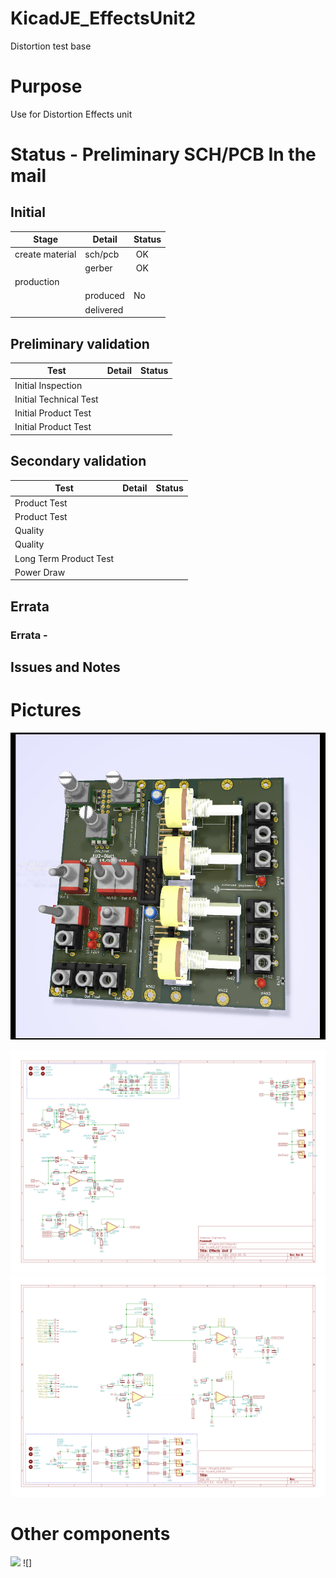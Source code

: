 # KicadJE_EffectsUnit2
Distortion test base

# Purpose
Use for Distortion Effects unit

# Status - Preliminary SCH/PCB In the mail
## Initial 
| Stage  | Detail | Status |
| ------------- | ------------- | ------------- |
| create material  | sch/pcb | OK  |
| | gerber | OK |
| production  |   | |
|  | produced | No |
|  | delivered |  |
## Preliminary validation
| Test  | Detail | Status |
| ------------- | ------------- | ------------- |
| Initial Inspection | |  |
| Initial Technical Test |  |  |
| Initial Product Test |   |  |
| Initial Product Test |   |  |

## Secondary validation
| Test  | Detail | Status |
| ------------- | ------------- |------------- |
| Product Test |  | |
| Product Test |  |  |
| Quality | | |
| Quality | | |
| Long Term Product Test |  |  |
| Power Draw |  | 

## Errata
### Errata -

## Issues and Notes
### 

# Pictures

![](KicadJE_EffectsUnit2_Top1.png)

![](KicadJE_EffectsUnit2_Sch1.png)
![](KicadJE_EffectsUnit2_Sch2.png)

# Other components
![](stm32f103c8cb-pinlayout-wp01.jpg)
![]
